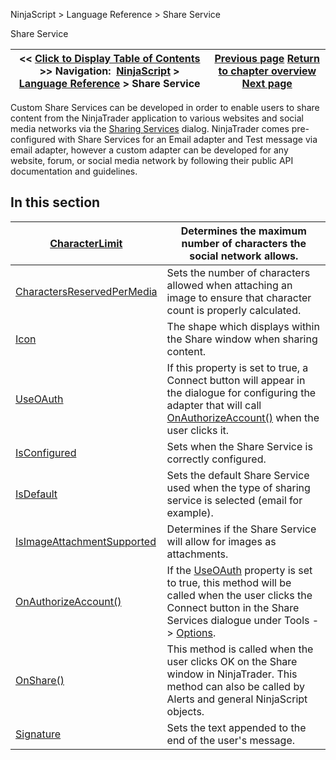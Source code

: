 ﻿
NinjaScript \> Language Reference \> Share Service

Share Service

| \<\< [Click to Display Table of Contents](share_service.md) \>\> **Navigation:**     [NinjaScript](ninjascript-1.md) \> [Language Reference](language_reference_wip-1.md) \> Share Service | [Previous page](performancemetric_values-1.md) [Return to chapter overview](language_reference_wip-1.md) [Next page](characterlimit-1.md) |
| --- | --- |
Custom Share Services can be developed in order to enable users to share content from the NinjaTrader application to various websites and social media networks via the [Sharing Services](sharing_content-1.md) dialog. NinjaTrader comes pre\-configured with Share Services for an Email adapter and Test message via email adapter, however a custom adapter can be developed for any website, forum, or social media network by following their public API documentation and guidelines.  
 
## In this section

| [CharacterLimit](characterlimit-1.md) | Determines the maximum number of characters the social network allows. |
| --- | --- |
| [CharactersReservedPerMedia](charactersreservedpermedia-1.md) | Sets the number of characters allowed when attaching an image to ensure that character count is properly calculated. |
| [Icon](icon-1.md) | The shape which displays within the Share window when sharing content. |
| [UseOAuth](isauthorizationrequired-1.md) | If this property is set to true, a Connect button will appear in the dialogue for configuring the adapter that will call [OnAuthorizeAccount()](onauthorizeaccount-1.md) when the user clicks it. |
| [IsConfigured](isconfigured-1.md) | Sets when the Share Service is correctly configured. |
| [IsDefault](isdefault-1.md) | Sets the default Share Service used when the type of sharing service is selected (email for example). |
| [IsImageAttachmentSupported](isimageattachmentsupported-1.md) | Determines if the Share Service will allow for images as attachments. |
| [OnAuthorizeAccount()](onauthorizeaccount-1.md) | If the [UseOAuth](isauthorizationrequired-1.md) property is set to true, this method will be called when the user clicks the Connect button in the Share Services dialogue under Tools \-\> [Options](options-1.md). |
| [OnShare()](onshare-1.md) | This method is called when the user clicks OK on the Share window in NinjaTrader. This method can also be called by Alerts and general NinjaScript objects. |
| [Signature](signature-1.md) | Sets the text appended to the end of the user's message. |
